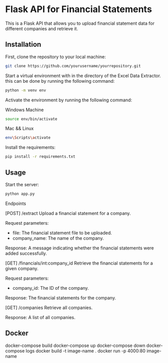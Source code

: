 # Flask API for Financial Statements

This is a Flask API that allows you to upload financial statement data for different companies and retrieve it.

## Installation

First, clone the repository to your local machine:

```bash
git clone https://github.com/yourusername/yourrepository.git
```

Start a virtual environment with in the directory of the Excel Data Extractor. this can be done by running the following command:

```bash
python -m venv env
```

Activate the environment by running the following command:

Windows Machine

```bash
source env/bin/activate
```

Mac && Linux

```bash
env\Scripts\activate
```

Install the requirements:

```bash
pip install -r requirements.txt
```

## Usage

Start the server:

```bash
python app.py
```

Endpoints

[POST] /extract
Upload a financial statement for a company.

Request parameters:

- file: The financial statement file to be uploaded.
- company_name: The name of the company.

Response: A message indicating whether the financial statements were added successfully.

[GET] /financials/int:company_id
Retrieve the financial statements for a given company.

Request parameters:

- company_id: The ID of the company.

Response: The financial statements for the company.

[GET] /companies
Retrieve all companies.

Response: A list of all companies.

## Docker

docker-compose build
docker-compose up
docker-compose down
docker-compose logs
docker build -t image-name .
docker run -p 4000:80 image-name

